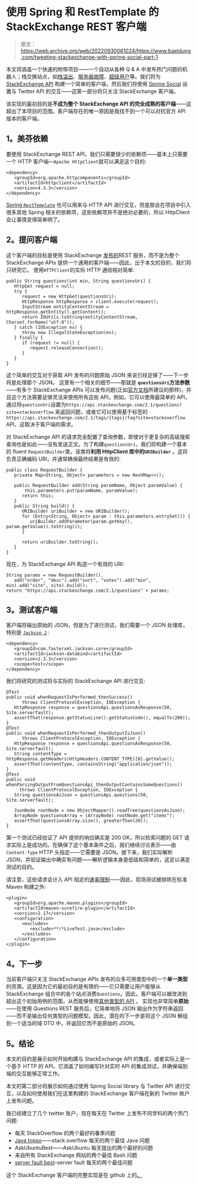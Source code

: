 # 使用 Spring 和 RestTemplate 的 StackExchange REST 客户端

> 原文：<https://web.archive.org/web/20220930061024/https://www.baeldung.com/tweeting-stackexchange-with-spring-social-part-1>

本文将涵盖一个快速的附带项目——一个自动从各种 Q & A 中发布热门问题的机器人；栈交换站点，如[栈溢出](https://web.archive.org/web/20221208143845/https://stackoverflow.com/ "Stackoverflow")、[服务器故障](https://web.archive.org/web/20221208143845/https://serverfault.com/ "Serverfault")、[超级用户](https://web.archive.org/web/20221208143845/https://superuser.com/ "Superuser")等。我们将为 [StackExchange API](https://web.archive.org/web/20221208143845/https://api.stackexchange.com/docs "Stackexchange API") 构建一个简单的客户端，然后我们将使用 [Spring Social](https://web.archive.org/web/20221208143845/https://spring.io/projects/spring-social "Spring Social") 设置与 Twitter API 的交互——这第一部分将只关注 StackExchange 客户端。

该实现的最初目的是**不成为整个 StackExchange API 的完全成熟的客户端**——这超出了本项目的范围。客户端存在的唯一原因是我找不到一个可以对抗官方 API 版本的客户端。

## 1。美芬依赖

要使用 StackExchange REST API，我们只需要很少的依赖项——基本上只需要一个 HTTP 客户端—`Apache HttpClient`就可以满足这个目的:

```
<dependency>
   <groupId>org.apache.httpcomponents</groupId>
   <artifactId>httpclient</artifactId>
   <version>4.3.3</version>
</dependency>
```

[Spring `RestTemplate`](/web/20221208143845/https://www.baeldung.com/how-to-use-resttemplate-with-basic-authentication-in-spring#resttemplate "RestTemplate Tutorial") 也可以用来与 HTTP API 进行交互，但是那会在项目中引入很多其他 Spring 相关的依赖项，这些依赖项并不是绝对必要的，所以 HttpClient 会让事情变得简单明了。

## 2。提问客户端

这个客户端的目标是使用 StackExchange [发布的](https://web.archive.org/web/20221208143845/https://api.stackexchange.com/docs/types/question "Questions StackExchange API")REST 服务，而不是为整个 StackExchange APIs 提供一个通用的客户端——因此，出于本文的目的，我们将只研究它。
使用`HTTPClient`的实际 HTTP 通信相对简单:

```
public String questions(int min, String questionsUri) {
   HttpGet request = null;
   try {
      request = new HttpGet(questionsUri);
      HttpResponse httpResponse = client.execute(request);
      InputStream entityContentStream = httpResponse.getEntity().getContent();
      return IOUtils.toString(entityContentStream, Charset.forName("utf-8"));
   } catch (IOException ex) {
      throw new IllegalStateException(ex);
   } finally {
      if (request != null) {
         request.releaseConnection();
      }
   }
}
```

这个简单的交互对于获取 API 发布的问题原始 JSON 来说已经足够了——下一步将是处理那个 JSON。
这里有一个相关的细节——那就是 **`questionsUri`方法参数**——有多个 StackExchange APIs 可以发布问题(正如[官方文档](https://web.archive.org/web/20221208143845/https://api.stackexchange.com/docs/types/question "StackExchange Questions API docs")所建议的那样)，并且这个方法需要足够灵活来使用所有这些 API。例如，它可以使用最简单的 API，通过将`questionUri`设置为`https://api.stackexchange.com/2.1/questions?site=stackoverflow` 来返回问题，或者它可以使用基于标签的`https://api.stackexchange.com/2.1/tags/{tags}/faq?site=stackoverflow` API，这取决于客户端的需求。

对 StackExchange API 的请求完全配置了查询参数，即使对于更复杂的高级搜索查询也是如此——没有发送正文。为了构建`questionsUri`，我们将构建一个基本的 fluent `RequestBuilder`类，该类将**利用 HttpClient 库中的`URIBuilder`** 。这将负责正确编码 URI，并通常确保最终结果是有效的:

```
public class RequestBuilder {
   private Map<String, Object> parameters = new HashMap<>();

   public RequestBuilder add(String paramName, Object paramValue) {
       this.parameters.put(paramName, paramValue);
      return this;
   }
   public String build() {
      URIBuilder uriBuilder = new URIBuilder();
      for (Entry<String, Object> param : this.parameters.entrySet()) {
         uriBuilder.addParameter(param.getKey(), param.getValue().toString());
      }

      return uriBuilder.toString();
   }
}
```

现在，为 StackExchange API 构造一个有效的 URI:

```
String params = new RequestBuilder().
   add("order", "desc").add("sort", "votes").add("min", min).add("site", site).build();
return "https://api.stackexchange.com/2.1/questions" + params;
```

## 3。测试客户端

客户端将输出原始的 JSON，但是为了进行测试，我们需要一个 JSON 处理库，特别是 [`Jackson 2`](https://web.archive.org/web/20221208143845/https://github.com/FasterXML/jackson "Jackson 2") :

```
<dependency>
   <groupId>com.fasterxml.jackson.core</groupId>
   <artifactId>jackson-databind</artifactId>
   <version>2.3.3</version>
   <scope>test</scope>
</dependency>
```

我们将研究的测试将与实际的 StackExchange API 进行交互:

```
@Test
public void whenRequestIsPerformed_thenSuccess() 
      throws ClientProtocolException, IOException {
   HttpResponse response = questionsApi.questionsAsResponse(50, Site.serverfault);
   assertThat(response.getStatusLine().getStatusCode(), equalTo(200));
}
@Test
public void whenRequestIsPerformed_thenOutputIsJson() 
      throws ClientProtocolException, IOException {
   HttpResponse response = questionsApi.questionsAsResponse(50, Site.serverfault);
   String contentType = httpResponse.getHeaders(HttpHeaders.CONTENT_TYPE)[0].getValue();
   assertThat(contentType, containsString("application/json"));
}
@Test
public void whenParsingOutputFromQuestionsApi_thenOutputContainsSomeQuestions() 
     throws ClientProtocolException, IOException {
   String questionsAsJson = questionsApi.questions(50, Site.serverfault);

   JsonNode rootNode = new ObjectMapper().readTree(questionsAsJson);
   ArrayNode questionsArray = (ArrayNode) rootNode.get("items");
   assertThat(questionsArray.size(), greaterThan(20));
}
```

第一个测试已经验证了 API 提供的响应确实是 200 OK，所以检索问题的 GET 请求实际上是成功的。在确保了这个基本条件之后，我们继续讨论表示——由`Content-Type` HTTP 头指定——它需要是 JSON。接下来，我们实际解析 JSON，并验证输出中确实有问题——解析逻辑本身是低级和简单的，这足以满足测试的目的。

请注意，这些请求会计入 API 指定的[速率限制](https://web.archive.org/web/20221208143845/https://api.stackexchange.com/docs/throttle "StackExchange Rate Limits")——因此，现场测试被排除在标准 Maven 构建之外:

```
<plugin>
   <groupId>org.apache.maven.plugins</groupId>
   <artifactId>maven-surefire-plugin</artifactId>
   <version>2.17</version>
   <configuration>
      <excludes>
         <exclude>**/*LiveTest.java</exclude>
      </excludes>
   </configuration>
</plugin>
```

## 4。下一步

当前客户端只关注 StackExchange APIs 发布的众多可用类型中的一个**单一类型**的资源。这是因为它的最初目的是有限的——它只需要让用户能够从 StackExchange 组合中的各个站点消费`Questions`。因此，客户端可以被改进到超出这个初始用例的范围，从而能够使用[其他类型的 API](https://web.archive.org/web/20221208143845/https://api.stackexchange.com/docs?tab=type#docs "Resource Types of the StackExchange API") 。
实现也非常简单**原始**——在使用 Questions REST 服务后，它简单地将 JSON 输出作为字符串返回——而不是输出任何类型的问题模型。因此，潜在的下一步是将这个 JSON 解组到一个适当的域 DTO 中，并返回它而不是原始的 JSON。

## 5。结论

本文的目的是展示如何开始构建与 StackExchange API 的集成，或者实际上是一个基于 HTTP 的 API。它涵盖了如何编写针对实时 API 的集成测试，并确保端到端的交互能够正常工作。

本文的第二部分将展示如何通过使用 Spring Social library 与 Twitter API 进行交互，以及如何使用我们在这里构建的 StackExchange 客户端在新的 Twitter 帐户上发布问题。

我已经建立了几个 twitter 账户，现在每天在 Twitter 上发布不同学科的两个热门问题:

*   每天 StackOverflow 的两个最好的春季问题
*   [Java topso](https://web.archive.org/web/20221208143845/https://twitter.com/JavaTopSO "JavaTopSO twitter account")——stack overflow 每天的两个最佳 Java 问题
*   AskUbuntuBest——AskUbuntu 每天提出的两个最好的问题
*   来自所有 StackExchange 网站的两个最佳 Bash 问题
*   [server fault best](https://web.archive.org/web/20221208143845/https://twitter.com/ServerFaultBest "ServerFaultBest twitter account")–server fault 每天的两个最佳问题

这个 StackExchange 客户端的完整实现是在 github 上的[。](https://web.archive.org/web/20221208143845/https://github.com/eugenp/java-stackexchange#readme "StackExchange Client on Github")